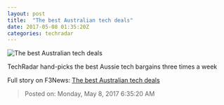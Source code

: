 ```yaml
---
layout: post
title:  "The best Australian tech deals"
date: 2017-05-08 01:35:20Z
categories: techradar
---
```


![The best Australian tech deals](http://cdn.mos.cms.futurecdn.net/sDartHs5m3i9F3HtMyBQyY-1200-80.png)

TechRadar hand-picks the best Aussie tech bargains three times a week


Full story on F3News: [The best Australian tech deals](http://www.f3nws.com/n/qW2UsH)

> Posted on: Monday, May 8, 2017 6:35:20 AM
